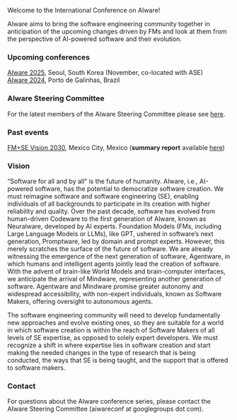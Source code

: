 Welcome to the International Conference on AIware!

AIware aims to bring the software engineering community together in anticipation of the upcoming changes driven by FMs and look at them from the perspective of AI-powered software and their evolution.

### Upcoming conferences

[AIware 2025](https://conf.researchr.org/home/aiware-2025), Seoul, South Korea (November, co-located with ASE) <br />
[AIware 2024](https://2024.aiwareconf.org), Porto de Galinhas, Brazil <br />

### AIware Steering Committee

For the latest members of the AIware Steering Committee please see [here](https://2024.aiwareconf.org/committee/aiware-2024-steering-committee).

### Past events

[FM+SE Vision 2030](https://fmse.io/), Mexico City, Mexico (**summary report** available [here](https://sail.cs.queensu.ca/data/pdfs/2024_FMSE_Vision_2030_Summary_Report__Challenges_and_Opportunities_in_the_Road_Ahead.pdf)) <br />

### Vision

“Software for all and by all” is the future of humanity. AIware, i.e., AI-powered software, has the potential to democratize software creation. We must reimagine software and software engineering (SE), enabling individuals of all backgrounds to participate in its creation with higher reliability and quality. Over the past decade, software has evolved from human-driven Codeware to the first generation of AIware, known as Neuralware, developed by AI experts. Foundation Models (FMs, including Large Language Models or LLMs), like GPT, ushered in software’s next generation, Promptware, led by domain and prompt experts. However, this merely scratches the surface of the future of software. We are already witnessing the emergence of the next generation of software, Agentware, in which humans and intelligent agents jointly lead the creation of software. With the advent of brain-like World Models and brain-computer interfaces, we anticipate the arrival of Mindware, representing another generation of software. Agentware and Mindware promise greater autonomy and widespread accessibility, with non-expert individuals, known as Software Makers, offering oversight to autonomous agents.

The software engineering community will need to develop fundamentally new approaches and evolve existing ones, so they are suitable for a world in which software creation is within the reach of Software Makers of all levels of SE expertise, as opposed to solely expert developers. We must recognize a shift in where expertise lies in software creation and start making the needed changes in the type of research that is being conducted, the ways that SE is being taught, and the support that is offered to software makers.

### Contact
For questions about the AIware conference series, please contact the AIware Steering Committee (aiwareconf at googlegroups dot com).
